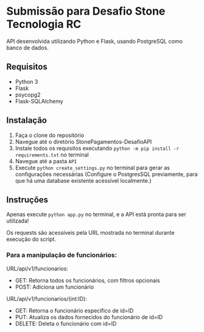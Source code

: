 # Submissão para Desafio Stone Tecnologia RC
API desenvolvida utilizando Python e Flask, usando PostgreSQL como banco de dados.

## Requisitos
- Python 3
- Flask
- psycopg2
- Flask-SQLAlchemy

## Instalação
1. Faça o clone do repositório
2. Navegue até o diretório StonePagamentos-DesafioAPI
3. Instale todos os requisitos executando
`python -m pip install -r requirements.txt` no terminal
4. Navegue até a pasta `API` 
5. Execute `python create_settings.py` no terminal para gerar as
configurações necessárias (Configure o PostgresSQL previamente, para que
há uma database existente acessível localmente.)

## Instruções
Apenas execute `python app.py` no terminal, e a API está pronta
para ser utilizada! 

Os requests são acessíveis pela URL 
mostrada no terminal durante execução do script.

### Para a manipulação de funcionários:

URL/api/v1/funcionarios:
- GET: Retorna todos os funcionários, com filtros opcionais
- POST: Adiciona um funcionário

URL/api/v1/funcionarios/(int:ID):
- GET: Retorna o funcionário específico de id=ID 
- PUT: Atualiza os dados fornecidos do funcionário de id=ID
- DELETE: Deleta o funcionário com id=ID

